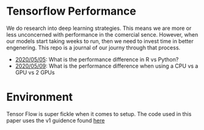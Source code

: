 # Tensorflow Performance

We do research into deep learning strategies.
This means we are more or less unconcerned with performance in the comercial sence.
However, when our models start taking weeks to run, then we need to invest time in better engenering.
This repo is a journal of our journy through that process.

* [2020/05/05](./r-vs-python/README.md): What is the performance difference in R vs Python?
* [2020/05/09](./cpu-vs-gpu/README.md): What is the performance difference when using a CPU vs a GPU vs 2 GPUs



# Environment

Tensor Flow is super fickle when it comes to setup.
The code used in this paper uses the v1 guidence found [here](https://github.com/MindMimicLabs/getting-started/blob/master/setup-your-environment.md)

